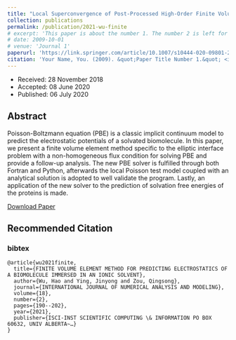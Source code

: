 ```yaml
---
title: "Local Superconvergence of Post-Processed High-Order Finite Volume Element Solutions"
collection: publications
permalink: /publication/2021-wu-finite
# excerpt: 'This paper is about the number 1. The number 2 is left for future work.'
# date: 2009-10-01
# venue: 'Journal 1'
paperurl: 'https://link.springer.com/article/10.1007/s10444-020-09801-2'
citation: 'Your Name, You. (2009). &quot;Paper Title Number 1.&quot; <i>Journal 1</i>. 1(1).'
---
```


- Received: 28 November 2018
- Accepted: 08 June 2020
- Published: 06 July 2020

## Abstract

Poisson-Boltzmann equation (PBE) is a classic implicit continuum model to predict the electrostatic potentials of a solvated biomolecule. In this paper, we present a finite volume element method specific to the elliptic interface problem with a non-homogeneous flux condition for solving PBE and provide a follow-up analysis. The new PBE solver is fulfilled through both Fortran and Python, afterwards the local Poisson test model coupled with an analytical solution is adopted to well validate the program. Lastly, an application of the new solver to the prediction of solvation free energies of the proteins is made.

[Download Paper]()

## Recommended Citation



### bibtex
```
@article{wu2021finite,
  title={FINITE VOLUME ELEMENT METHOD FOR PREDICTING ELECTROSTATICS OF A BIOMOLECULE IMMERSED IN AN IONIC SOLVENT},
  author={Wu, Hao and Ying, Jinyong and Zou, Qingsong},
  journal={INTERNATIONAL JOURNAL OF NUMERICAL ANALYSIS AND MODELING},
  volume={18},
  number={2},
  pages={190--202},
  year={2021},
  publisher={ISCI-INST SCIENTIFIC COMPUTING \& INFORMATION PO BOX 60632, UNIV ALBERTA~…}
}
```